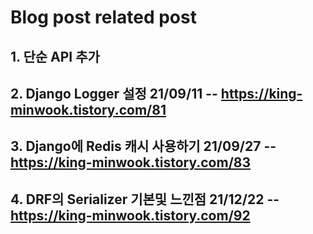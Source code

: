 # Blog post related post

## 1. 단순 API 추가

## 2. Django Logger 설정 21/09/11 -- https://king-minwook.tistory.com/81

## 3. Django에 Redis 캐시 사용하기 21/09/27 -- https://king-minwook.tistory.com/83

## 4. DRF의 Serializer 기본및 느낀점 21/12/22 -- https://king-minwook.tistory.com/92
